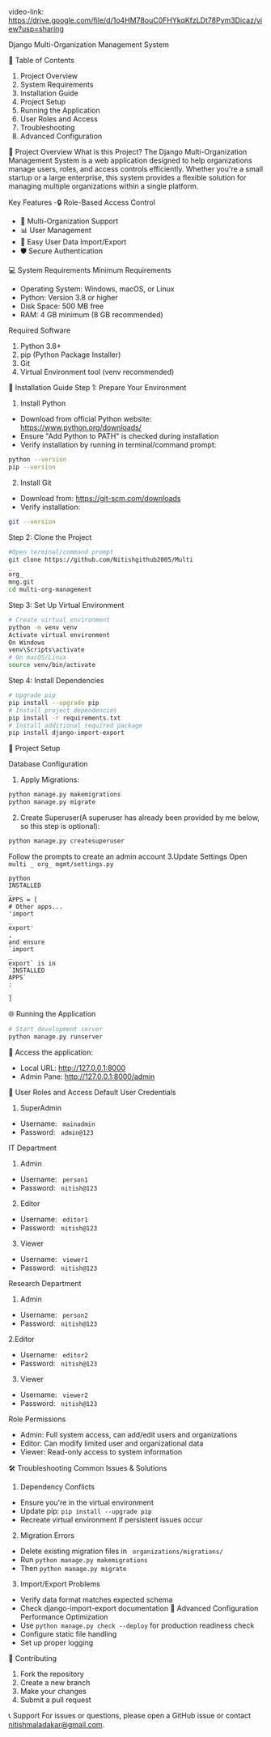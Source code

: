 video-link: https://drive.google.com/file/d/1o4HM78ouC0FHYkqKfzLDt78Pym3Dicaz/view?usp=sharing

Django Multi-Organization Management System

📌 Table of Contents
1. Project Overview
2. System Requirements
3. Installation Guide
4. Project Setup
5. Running the Application
6. User Roles and Access
7. Troubleshooting
8. Advanced Configuration

🌟 Project Overview
What is this Project?
The Django Multi-Organization Management System is a web application designed to help
organizations manage users, roles, and access controls efficiently. Whether you're a small
startup or a large enterprise, this system provides a flexible solution for managing multiple
organizations within a single platform.

Key Features
-🔒 Role-Based Access Control
- 👥 Multi-Organization Support
- 📊 User Management
- 🔄 Easy User Data Import/Export
- 🛡 Secure Authentication

💻 System Requirements
Minimum Requirements
- Operating System: Windows, macOS, or Linux
- Python: Version 3.8 or higher
- Disk Space: 500 MB free
- RAM: 4 GB minimum (8 GB recommended)

Required Software
1. Python 3.8+
2. pip (Python Package Installer)
3. Git
4. Virtual Environment tool (venv recommended)

🔧 Installation Guide
Step 1: Prepare Your Environment
1. Install Python
- Download from official Python website: https://www.python.org/downloads/
- Ensure "Add Python to PATH" is checked during installation
- Verify installation by running in terminal/command prompt:
```bash
python --version
pip --version
```

2. Install Git
- Download from: https://git-scm.com/downloads
- Verify installation:
```bash
git --version
```

Step 2: Clone the Project
```bash
#Open terminal/command prompt
git clone https://github.com/Nitishgithub2005/Multi
_
org_
mng.git
cd multi-org-management
```

Step 3: Set Up Virtual Environment
```bash
# Create virtual environment
python -m venv venv
Activate virtual environment
On Windows
venv\Scripts\activate
# On macOS/Linux
source venv/bin/activate
```

Step 4: Install Dependencies
```bash
# Upgrade pip
pip install --upgrade pip
# Install project dependencies
pip install -r requirements.txt
# Install additional required package
pip install django-import-export
```

🚀 Project Setup

Database Configuration
1. Apply Migrations:
```bash
python manage.py makemigrations
python manage.py migrate
```

2. Create Superuser(A superuser has already been provided by me below, so this step is
optional):
```bash
python manage.py createsuperuser
```

Follow the prompts to create an admin account
3.Update Settings
Open
`
multi
_
org_
mgmt/settings.py
`
```
python
INSTALLED
_
APPS = [
# Other apps...
'import
_
export'
,
and ensure
`import
_
export` is in
`INSTALLED
APPS`
:
_
]
```
🌐 Running the Application
```bash
# Start development server
python manage.py runserver
```

🔗 Access the application:
- Local URL: http://127.0.0.1:8000
- Admin Pane: http://127.0.0.1:8000/admin

🔐 User Roles and Access
Default User Credentials

1. SuperAdmin
- Username:
`
mainadmin`
- Password:
`
admin@123`

IT Department
1. Admin
- Username:
`
person1`
- Password:
`
nitish@123`
2. Editor
- Username:
`
editor1`
- Password:
`
nitish@123`
3. Viewer
- Username:
`
viewer1`
- Password:
`
nitish@123`

Research Department
1. Admin
- Username:
`
person2`
- Password:
`
nitish@123`

2.Editor
- Username:
`
editor2`
- Password:
`
nitish@123`
3. Viewer
- Username:
`
viewer2`
- Password:
`
nitish@123`


Role Permissions
- Admin: Full system access, can add/edit users and organizations
- Editor: Can modify limited user and organizational data
- Viewer: Read-only access to system information

🛠 Troubleshooting
Common Issues & Solutions
1. Dependency Conflicts
- Ensure you're in the virtual environment
- Update pip:
`
pip install --upgrade pip
`
- Recreate virtual environment if persistent issues occur
2. Migration Errors
- Delete existing migration files in
`
organizations/migrations/`
- Run
`
python manage.py makemigrations
`
- Then
`
python manage.py migrate
`
3. Import/Export Problems
- Verify data format matches expected schema
- Check django-import-export documentation
🔬 Advanced Configuration
Performance Optimization
- Use
`
python manage.py check --deploy
` for production readiness check
- Configure static file handling
- Set up proper logging

🤝 Contributing
1. Fork the repository
2. Create a new branch
3. Make your changes
4. Submit a pull request

📞 Support
For issues or questions, please open a GitHub issue or contact nitishmaladakar@gmail.com.
